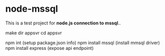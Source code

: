 # node-mssql

This is a test project for **node.js connection to mssql**..


make dir appsvr
cd appsvr

npm int (setup package.json info)
npm install mssql (install mmsql driver)
npm install express (expose api endpoint)
